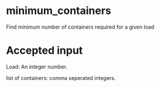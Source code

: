 # minimum_containers
Find minimum number of containers required for a given load

Accepted input
===============

Load: An integer number.


list of containers: comma seperated integers.
